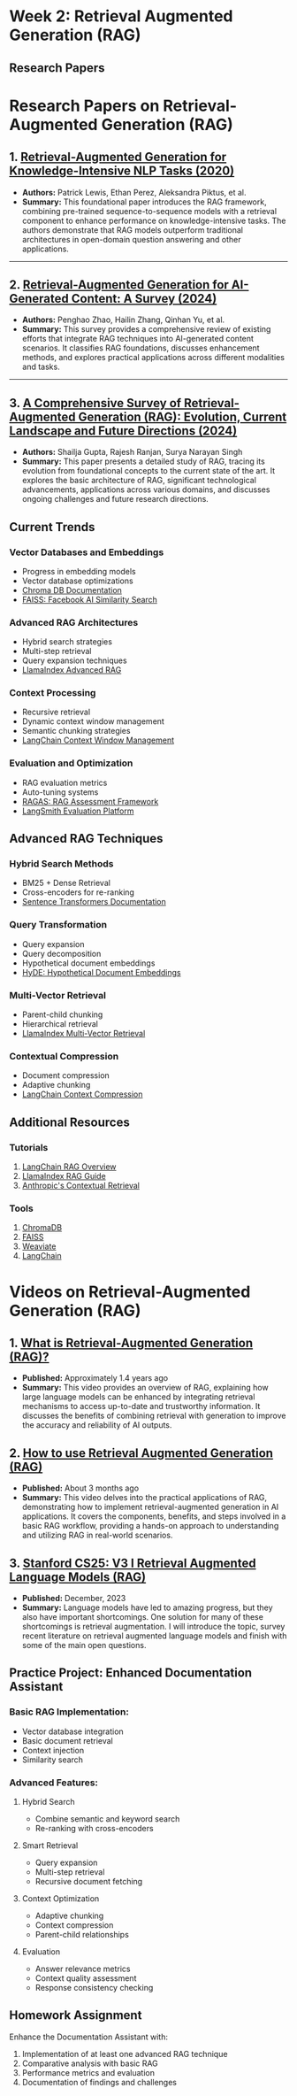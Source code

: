 # Week 2: Retrieval Augmented Generation (RAG)

## Research Papers

# Research Papers on Retrieval-Augmented Generation (RAG)

## 1. [Retrieval-Augmented Generation for Knowledge-Intensive NLP Tasks (2020)](https://arxiv.org/abs/2005.11401)
- **Authors:** Patrick Lewis, Ethan Perez, Aleksandra Piktus, et al.
- **Summary:** 
  This foundational paper introduces the RAG framework, combining pre-trained sequence-to-sequence models with a retrieval component to enhance performance on knowledge-intensive tasks. The authors demonstrate that RAG models outperform traditional architectures in open-domain question answering and other applications.

---

## 2. [Retrieval-Augmented Generation for AI-Generated Content: A Survey (2024)](https://arxiv.org/abs/2402.19473)
- **Authors:** Penghao Zhao, Hailin Zhang, Qinhan Yu, et al.
- **Summary:** 
  This survey provides a comprehensive review of existing efforts that integrate RAG techniques into AI-generated content scenarios. It classifies RAG foundations, discusses enhancement methods, and explores practical applications across different modalities and tasks.

---

## 3. [A Comprehensive Survey of Retrieval-Augmented Generation (RAG): Evolution, Current Landscape and Future Directions (2024)](https://arxiv.org/abs/2410.12837)
- **Authors:** Shailja Gupta, Rajesh Ranjan, Surya Narayan Singh
- **Summary:** 
  This paper presents a detailed study of RAG, tracing its evolution from foundational concepts to the current state of the art. It explores the basic architecture of RAG, significant technological advancements, applications across various domains, and discusses ongoing challenges and future research directions.
## Current Trends

### Vector Databases and Embeddings
- Progress in embedding models
- Vector database optimizations
- [Chroma DB Documentation](https://docs.trychroma.com/)
- [FAISS: Facebook AI Similarity Search](https://github.com/facebookresearch/faiss)

### Advanced RAG Architectures
- Hybrid search strategies
- Multi-step retrieval
- Query expansion techniques
- [LlamaIndex Advanced RAG](https://docs.llamaindex.ai/en/stable/optimizing/advanced_retrieval/)

### Context Processing
- Recursive retrieval
- Dynamic context window management
- Semantic chunking strategies
- [LangChain Context Window Management](https://python.langchain.com/docs/modules/data_connection/)

### Evaluation and Optimization
- RAG evaluation metrics
- Auto-tuning systems
- [RAGAS: RAG Assessment Framework](https://github.com/explodinggradients/ragas)
- [LangSmith Evaluation Platform](https://www.langchain.com/langsmith)

## Advanced RAG Techniques

### Hybrid Search Methods
- BM25 + Dense Retrieval
- Cross-encoders for re-ranking
- [Sentence Transformers Documentation](https://www.sbert.net/)

### Query Transformation
- Query expansion
- Query decomposition
- Hypothetical document embeddings
- [HyDE: Hypothetical Document Embeddings](https://arxiv.org/abs/2212.10496)

### Multi-Vector Retrieval
- Parent-child chunking
- Hierarchical retrieval
- [LlamaIndex Multi-Vector Retrieval](https://docs.llamaindex.ai/en/stable/optimizing/advanced_retrieval/)

### Contextual Compression
- Document compression
- Adaptive chunking
- [LangChain Context Compression](https://python.langchain.com/docs/modules/data_connection/contextual_compression/)

## Additional Resources

### Tutorials
1. [LangChain RAG Overview](https://python.langchain.com/docs/concepts/rag/)
2. [LlamaIndex RAG Guide](https://docs.llamaindex.ai/en/stable/getting_started/concepts.html)
3. [Anthropic's Contextual Retrieval](https://www.anthropic.com/news/contextual-retrieval)

### Tools
1. [ChromaDB](https://www.trychroma.com/)
2. [FAISS](https://github.com/facebookresearch/faiss)
3. [Weaviate](https://weaviate.io/)
4. [LangChain](https://github.com/langchain-ai/langchain)

# Videos on Retrieval-Augmented Generation (RAG)

## 1. [What is Retrieval-Augmented Generation (RAG)?](https://www.youtube.com/watch?v=T-D1OfcDW1M)
- **Published:** Approximately 1.4 years ago
- **Summary:** This video provides an overview of RAG, explaining how large language models can be enhanced by integrating retrieval mechanisms to access up-to-date and trustworthy information. It discusses the benefits of combining retrieval with generation to improve the accuracy and reliability of AI outputs.

## 2. [How to use Retrieval Augmented Generation (RAG)](https://www.youtube.com/watch?v=oVtlp72f9NQ)
- **Published:** About 3 months ago
- **Summary:** This video delves into the practical applications of RAG, demonstrating how to implement retrieval-augmented generation in AI applications. It covers the components, benefits, and steps involved in a basic RAG workflow, providing a hands-on approach to understanding and utilizing RAG in real-world scenarios.

## 3. [Stanford CS25: V3 I Retrieval Augmented Language Models (RAG)](https://www.youtube.com/watch?v=mE7IDf2SmJg)
- **Published:** December, 2023
- **Summary:** Language models have led to amazing progress, but they also have important shortcomings. One solution for many of these shortcomings is retrieval augmentation. I will introduce the topic, survey recent literature on retrieval augmented language models and finish with some of the main open questions.

## Practice Project: Enhanced Documentation Assistant

### Basic RAG Implementation:
- Vector database integration
- Basic document retrieval
- Context injection
- Similarity search

### Advanced Features:
1. Hybrid Search
   - Combine semantic and keyword search
   - Re-ranking with cross-encoders

2. Smart Retrieval
   - Query expansion
   - Multi-step retrieval
   - Recursive document fetching

3. Context Optimization
   - Adaptive chunking
   - Context compression
   - Parent-child relationships

4. Evaluation
   - Answer relevance metrics
   - Context quality assessment
   - Response consistency checking

## Homework Assignment
Enhance the Documentation Assistant with:
1. Implementation of at least one advanced RAG technique
2. Comparative analysis with basic RAG
3. Performance metrics and evaluation
4. Documentation of findings and challenges
